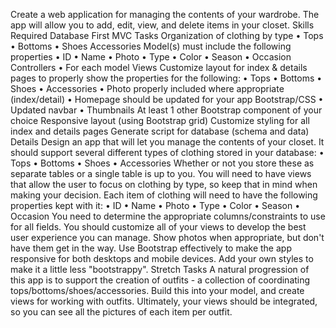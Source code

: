 Create a web application for managing the contents of your wardrobe. The app will allow you to add, edit, view, and delete items in your closet.
Skills Required
Database First MVC Tasks
Organization of clothing by type
•	Tops
•	Bottoms
•	Shoes Accessories Model(s) must include the following properties
•	ID
•	Name
•	Photo
•	Type
•	Color
•	Season
•	Occasion
Controllers
•	For each model Views Customize layout for index & details pages to properly show the properties for the following:
•	Tops
•	Bottoms
•	Shoes
•	Accessories
•	Photo properly included where appropriate (index/detail)
•	Homepage should be updated for your app Bootstrap/CSS
•	Updated navbar
•	Thumbnails At least 1 other Bootstrap component of your choice Responsive layout (using Bootstrap grid) Customize styling for all index and details pages Generate script for database (schema and data) Details
Design an app that will let you manage the contents of your closet. It should support several different types of clothing stored in your database:
•	Tops
•	Bottoms
•	Shoes
•	Accessories Whether or not you store these as separate tables or a single table is up to you. You will need to have views that allow the user to focus on clothing by type, so keep that in mind when making your decision.
Each item of clothing will need to have the following properties kept with it:
•	ID
•	Name
•	Photo
•	Type
•	Color
•	Season
•	Occasion You need to determine the appropriate columns/constraints to use for all fields.
You should customize all of your views to develop the best user experience you can manage. Show photos when appropriate, but don't have them get in the way. Use Bootstrap effectively to make the app responsive for both desktops and mobile devices. Add your own styles to make it a little less "bootstrappy".
Stretch Tasks
A natural progression of this app is to support the creation of outfits - a collection of coordinating tops/bottoms/shoes/accessories. Build this into your model, and create views for working with outfits.
Ultimately, your views should be integrated, so you can see all the pictures of each item per outfit.

